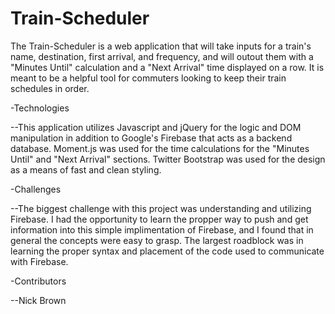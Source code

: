 # Train-Scheduler
The Train-Scheduler is a web application that will take inputs for a train's name, destination, first arrival, and frequency, and will outout them with a "Minutes Until" calculation and a "Next Arrival" time displayed on a row. It is meant to be a helpful tool for commuters looking to keep their train schedules in order.

-Technologies

--This application utilizes Javascript and jQuery for the logic and DOM manipulation in addition to Google's Firebase that acts as a backend database. Moment.js was used for the time calculations for the "Minutes Until" and "Next Arrival" sections. Twitter Bootstrap was used for the design as a means of fast and clean styling.

-Challenges

--The biggest challenge with this project was understanding and utilizing Firebase. I had the opportunity to learn the propper way to push and get information into this simple implimentation of Firebase, and I found that in general the concepts were easy to grasp. The largest roadblock was in learning the proper syntax and placement of the code used to communicate with Firebase.

-Contributors

--Nick Brown